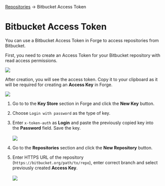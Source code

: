 <div class="breadcrumbs">
    <a href="/user-guide/repositories">Repositories</a>
    → Bitbucket Access Token
</div>

# Bitbucket Access Token

You can use a Bitbucket Access Token in Forge to access repositories from Bitbucket.

First, you need to create an Access Token for your Bitbucket repository with read access permissions.

![](<../../.gitbook/assets/bitbucket_access_token_1.webp>)


After creation, you will see the access token. Copy it to your clipboard as it will be required for creating an **Access Key** in Forge.

![](<../../.gitbook/assets/bitbucket_access_token_2.webp>)

1. Go to to the **Key Store** section in Forge and click the **New Key** button.

2. Choose `Login with password` as the type of key.

3. Enter `x-token-auth` as **Login** and paste the previously copied key into the **Password** field. Save the key.<br><br>![](<../../.gitbook/assets/bitbucket_access_token_3.webp>)

4. Go to the **Repositories** section and click the **New Repository** button.

5. Enter HTTPS URL of the repository (`https://bitbucket.org/path/to/repo`), enter correct branch and select previously created **Access Key**.<br><br>![](<../../.gitbook/assets/bitbucket_access_token_4.webp>)